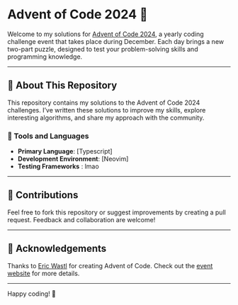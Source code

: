 # Advent of Code 2024 🎄

Welcome to my solutions for [Advent of Code 2024](https://adventofcode.com/2024/), a yearly coding challenge event that takes place during December. Each day brings a new two-part puzzle, designed to test your problem-solving skills and programming knowledge.

---

## 🚀 About This Repository

This repository contains my solutions to the Advent of Code 2024 challenges. I’ve written these solutions to improve my skills, explore interesting algorithms, and share my approach with the community.

### 🔧 Tools and Languages
- **Primary Language**: [Typescript]
- **Development Environment**: [Neovim]
- **Testing Frameworks** : lmao

---

## 🤝 Contributions

Feel free to fork this repository or suggest improvements by creating a pull request. Feedback and collaboration are welcome!

---

## 🌟 Acknowledgements

Thanks to [Eric Wastl](https://twitter.com/ericwastl) for creating Advent of Code. Check out the [event website](https://adventofcode.com/2024) for more details.

---

Happy coding! 🎉
